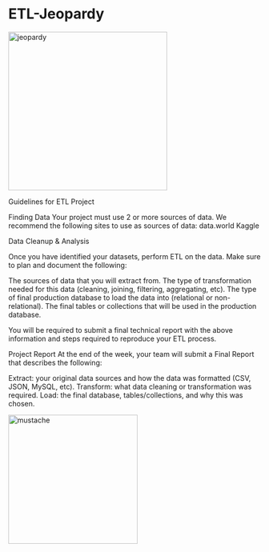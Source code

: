 # ETL-Jeopardy
<img width="317" alt="jeopardy" src="https://user-images.githubusercontent.com/41865917/48578392-7bfbf780-e8e7-11e8-99a4-b7ff756aa8f3.PNG">

Guidelines for ETL Project

Finding Data
Your project must use 2 or more sources of data. We recommend the following sites to use as sources of data:
data.world
Kaggle

Data Cleanup & Analysis

Once you have identified your datasets, perform ETL on the data. Make sure to plan and document the following:

The sources of data that you will extract from.
The type of transformation needed for this data (cleaning, joining, filtering, aggregating, etc).
The type of final production database to load the data into (relational or non-relational).
The final tables or collections that will be used in the production database.

You will be required to submit a final technical report with the above information and steps required to reproduce your ETL process.

Project Report
At the end of the week, your team will submit a Final Report that describes the following:

Extract: your original data sources and how the data was formatted (CSV, JSON, MySQL, etc).
Transform: what data cleaning or transformation was required.
Load: the final database, tables/collections, and why this was chosen.


<img width="258" alt="mustache" src="https://user-images.githubusercontent.com/41865917/48578411-8ae2aa00-e8e7-11e8-9ad8-b8ec0575e93b.PNG">
